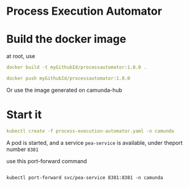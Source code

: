 # Process Execution Automator

# Build the docker image

at root, use 
````yaml
docker build -t myGithubId/processautomator:1.0.0 .

docker push myGithubId/processautomator:1.0.0
````

Or use the image generated on camunda-hub

# Start it

````yaml
kubectl create -f process-execution-automator.yaml -n camunda
````

A pod is started, and a service `pea-service` is available, under theport number `8381`

use this port-forward command

````shell
 
kubectl port-forward svc/pea-service 8381:8381 -n camunda

````